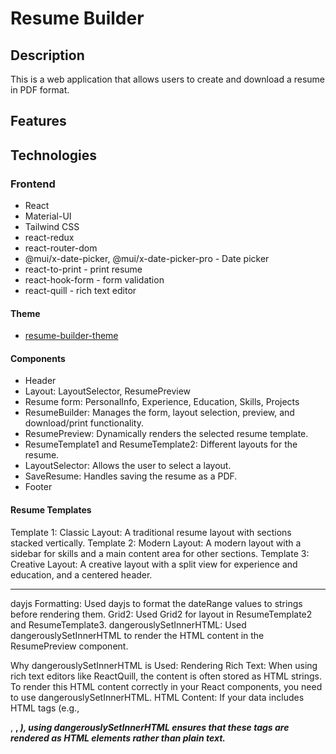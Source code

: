 # Resume Builder

## Description

This is a web application that allows users to create and download a resume in PDF format.

## Features

## Technologies

### Frontend

- React
- Material-UI
- Tailwind CSS
- react-redux
- react-router-dom
- @mui/x-date-picker, @mui/x-date-picker-pro - Date picker
- react-to-print - print resume
- react-hook-form - form validation
- react-quill - rich text editor

#### Theme

- [resume-builder-theme](./src/theme/resume-theme-codes.txt)

#### Components

- Header
- Layout: LayoutSelector, ResumePreview
- Resume form: PersonalInfo, Experience, Education, Skills, Projects
- ResumeBuilder: Manages the form, layout selection, preview, and download/print functionality.
- ResumePreview: Dynamically renders the selected resume template.
- ResumeTemplate1 and ResumeTemplate2: Different layouts for the resume.
- LayoutSelector: Allows the user to select a layout.
- SaveResume: Handles saving the resume as a PDF.
- Footer

#### Resume Templates

Template 1: Classic Layout: A traditional resume layout with sections stacked vertically.
Template 2: Modern Layout: A modern layout with a sidebar for skills and a main content area for other sections.
Template 3: Creative Layout: A creative layout with a split view for experience and education, and a centered header.

---

dayjs Formatting: Used dayjs to format the dateRange values to strings before rendering them.
Grid2: Used Grid2 for layout in ResumeTemplate2 and ResumeTemplate3.
dangerouslySetInnerHTML: Used dangerouslySetInnerHTML to render the HTML content in the ResumePreview component.

Why dangerouslySetInnerHTML is Used:
Rendering Rich Text: When using rich text editors like ReactQuill, the content is often stored as HTML strings. To render this HTML content correctly in your React components, you need to use dangerouslySetInnerHTML.
HTML Content: If your data includes HTML tags (e.g., <p>, <b>, <i>), using dangerouslySetInnerHTML ensures that these tags are rendered as HTML elements rather than plain text.
